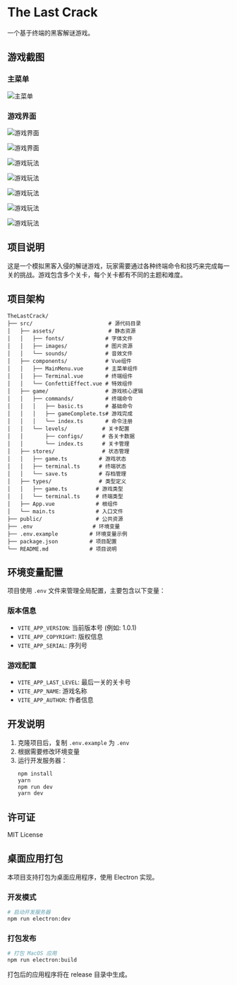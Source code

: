 # The Last Crack

一个基于终端的黑客解谜游戏。

## 游戏截图

### 主菜单
![主菜单](screenshot/01.png)

### 游戏界面
![游戏界面](screenshot/02.png)

![游戏界面](screenshot/03.png)

![游戏玩法](screenshot/04.png)

![游戏玩法](screenshot/05.png)

![游戏玩法](screenshot/06.png)

![游戏玩法](screenshot/08.png)

![游戏玩法](screenshot/07.png)

## 项目说明

这是一个模拟黑客入侵的解谜游戏，玩家需要通过各种终端命令和技巧来完成每一关的挑战。游戏包含多个关卡，每个关卡都有不同的主题和难度。

## 项目架构

```text
TheLastCrack/
├── src/                        # 源代码目录
│   ├── assets/                 # 静态资源
│   │   ├── fonts/             # 字体文件
│   │   ├── images/            # 图片资源
│   │   └── sounds/            # 音效文件
│   ├── components/            # Vue组件
│   │   ├── MainMenu.vue       # 主菜单组件
│   │   ├── Terminal.vue       # 终端组件
│   │   └── ConfettiEffect.vue # 特效组件
│   ├── game/                  # 游戏核心逻辑
│   │   ├── commands/          # 终端命令
│   │   │   ├── basic.ts       # 基础命令
│   │   │   ├── gameComplete.ts# 游戏完成
│   │   │   └── index.ts       # 命令注册
│   │   └── levels/           # 关卡配置
│   │       ├── configs/      # 各关卡数据
│   │       └── index.ts      # 关卡管理
│   ├── stores/               # 状态管理
│   │   ├── game.ts          # 游戏状态
│   │   ├── terminal.ts      # 终端状态
│   │   └── save.ts          # 存档管理
│   ├── types/               # 类型定义
│   │   ├── game.ts         # 游戏类型
│   │   └── terminal.ts     # 终端类型
│   ├── App.vue             # 根组件
│   └── main.ts             # 入口文件
├── public/                 # 公共资源
├── .env                   # 环境变量
├── .env.example          # 环境变量示例
├── package.json          # 项目配置
└── README.md             # 项目说明
```

## 环境变量配置

项目使用 `.env` 文件来管理全局配置，主要包含以下变量：

### 版本信息
- `VITE_APP_VERSION`: 当前版本号 (例如: 1.0.1)
- `VITE_APP_COPYRIGHT`: 版权信息
- `VITE_APP_SERIAL`: 序列号

### 游戏配置
- `VITE_APP_LAST_LEVEL`: 最后一关的关卡号
- `VITE_APP_NAME`: 游戏名称
- `VITE_APP_AUTHOR`: 作者信息

## 开发说明

1. 克隆项目后，复制 `.env.example` 为 `.env`
2. 根据需要修改环境变量
3. 运行开发服务器：
   ```bash
   npm install
   yarn
   npm run dev
   yarn dev
   ```

## 许可证

MIT License 

## 桌面应用打包

本项目支持打包为桌面应用程序，使用 Electron 实现。

### 开发模式
```bash
# 启动开发服务器
npm run electron:dev
```

### 打包发布
```bash
# 打包 MacOS 应用
npm run electron:build
```

打包后的应用程序将在 release 目录中生成。 